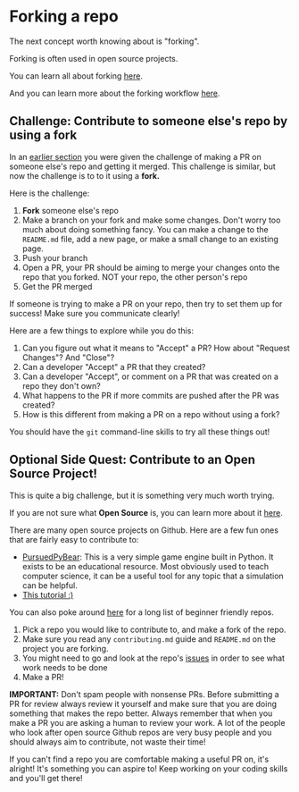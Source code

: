 # Forking a repo 

The next concept worth knowing about is "forking".

Forking is often used in open source projects.  

You can learn all about forking [here](https://docs.github.com/en/pull-requests/collaborating-with-pull-requests/working-with-forks).

And you can learn more about the forking workflow [here](https://www.atlassian.com/git/tutorials/comparing-workflows/forking-workflow).

## Challenge: Contribute to someone else's repo by using a fork

In an [earlier section](./16-pull-requests.md) you were given the challenge of making a PR on someone else's repo and getting it merged. This challenge is similar, but now the challenge is to to it using a **fork.**

Here is the challenge:

1. **Fork** someone else's repo 
2. Make a branch on your fork and make some changes. Don't worry too much about doing something fancy. You can make a change to the `README.md` file, add a new page, or make a small change to an existing page.
3. Push your branch 
4. Open a PR, your PR should be aiming to merge your changes onto the repo that you forked. NOT your repo, the other person's repo
5. Get the PR merged 

If someone is trying to make a PR on your repo, then try to set them up for success! Make sure you communicate clearly! 

Here are a few things to explore while you do this:

1. Can you figure out what it means to "Accept" a PR? How about "Request Changes"? And "Close"?
2. Can a developer "Accept" a PR that they created?
3. Can a developer "Accept", or comment on a PR that was created on a repo they don't own?
4. What happens to the PR if more commits are pushed after the PR was created? 
5. How is this different from making a PR on a repo without using a fork?

You should have the `git` command-line skills to try all these things out! 

## Optional Side Quest: Contribute to an Open Source Project!

This is quite a big challenge, but it is something very much worth trying. 

If you are not sure what **Open Source** is, you can learn more about it [here](https://github.com/resources/articles/software-development/what-is-open-source-software).

There are many open source projects on Github. Here are a few fun ones that are fairly easy to contribute to:

- [PursuedPyBear](https://github.com/ppb/pursuedpybear): This is a very simple game engine built in Python. It exists to be an educational resource. Most obviously used to teach computer science, it can be a useful tool for any topic that a simulation can be helpful.
- [This tutorial :) ](https://github.com/preludetech/tutorial-getting-git)

You can also poke around [here](https://github.com/MunGell/awesome-for-beginners?tab=readme-ov-file#python) for a long list of beginner friendly repos.

1. Pick a repo you would like to contribute to, and make a fork of the repo.
2. Make sure you read any `contributing.md` guide and `README.md` on the project you are forking. 
3. You might need to go and look at the repo's [issues](https://docs.github.com/en/issues) in order to see what work needs to be done
4. Make a PR!

**IMPORTANT:** Don't spam people with nonsense PRs. Before submitting a PR for review always review it yourself and make sure that you are doing something that makes the repo better.  Always remember that when you make a PR you are asking a human to review your work. A lot of the people who look after open source Github repos are very busy people and you should always aim to contribute, not waste their time! 

If you can't find a repo you are comfortable making a useful PR on, it's alright! It's something you can aspire to! Keep working on your coding skills and you'll get there!